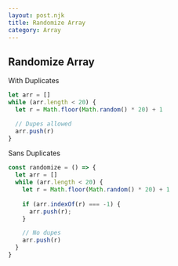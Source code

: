 ```yaml
---
layout: post.njk
title: Randomize Array
category: Array
---
```


## Randomize Array

With Duplicates
```js
let arr = []
while (arr.length < 20) {
  let r = Math.floor(Math.random() * 20) + 1

  // Dupes allowed
  arr.push(r)
}
```

Sans Duplicates
```js
const randomize = () => {
  let arr = []
  while (arr.length < 20) {
    let r = Math.floor(Math.random() * 20) + 1
    
    if (arr.indexOf(r) === -1) {
      arr.push(r);
    }

    // No dupes
    arr.push(r)
  }
}
```